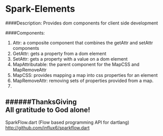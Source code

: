 # Spark-Elements

####Description: 
   Provides dom components for client side development

####Components:
  1. Attr: a composite component that combines the getAttr and setAttr
     components
  2. GetAttr: gets a property from a dom element
  3. SetAttr: gets a property with a value on a dom element
  4. MapAttributable: the parent component for the MapCSS and MapRemoveAttr
  5. MapCSS: provides mapping a map into css properties for an element
  6. MapRemoveAttr: removing sets of properties provided from a map.
  7. 


    
######ThanksGiving    
All gratitude to God alone!
---------------------------------------------------------------------------------------------------
SparkFlow.dart (Flow based programming API for dartlang)
http://github.com/influx6/sparkflow.dart
